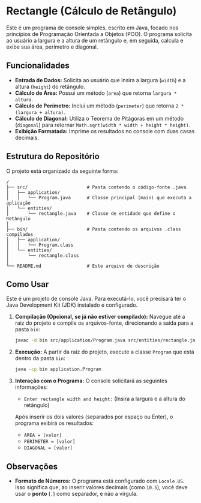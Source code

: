 # Rectangle (Cálculo de Retângulo)

Este é um programa de console simples, escrito em Java, focado nos princípios de Programação Orientada a Objetos (POO). O programa solicita ao usuário a largura e a altura de um retângulo e, em seguida, calcula e exibe sua área, perímetro e diagonal.

## Funcionalidades

  * **Entrada de Dados:** Solicita ao usuário que insira a largura (`width`) e a altura (`height`) do retângulo.
  * **Cálculo de Área:** Possui um método (`area`) que retorna `largura * altura`.
  * **Cálculo de Perímetro:** Inclui um método (`perimeter`) que retorna `2 * (largura + altura)`.
  * **Cálculo de Diagonal:** Utiliza o Teorema de Pitágoras em um método (`diagonal`) para retornar `Math.sqrt(width * width + height * height)`.
  * **Exibição Formatada:** Imprime os resultados no console com duas casas decimais.

## Estrutura do Repositório

O projeto está organizado da seguinte forma:

```
/
├── src/                      # Pasta contendo o código-fonte .java
│   ├── application/
│   │   └── Program.java      # Classe principal (main) que executa a aplicação
│   └── entities/
│       └── rectangle.java    # Classe de entidade que define o Retângulo
│
├── bin/                      # Pasta contendo os arquivos .class compilados
│   ├── application/
│   │   └── Program.class
│   └── entities/
│       └── rectangle.class
│
└── README.md                 # Este arquivo de descrição
```

## Como Usar

Este é um projeto de console Java. Para executá-lo, você precisará ter o Java Development Kit (JDK) instalado e configurado.

1.  **Compilação (Opcional, se já não estiver compilado):**
    Navegue até a raiz do projeto e compile os arquivos-fonte, direcionando a saída para a pasta `bin`:

    ```bash
    javac -d bin src/application/Program.java src/entities/rectangle.java
    ```

2.  **Execução:**
    A partir da raiz do projeto, execute a classe `Program` que está dentro da pasta `bin`:

    ```bash
    java -cp bin application.Program
    ```

3.  **Interação com o Programa:**
    O console solicitará as seguintes informações:

      * `Enter rectangle width and height:` (Insira a largura e a altura do retângulo)

    Após inserir os dois valores (separados por espaço ou Enter), o programa exibirá os resultados:

      * `AREA = [valor]`
      * `PERIMETER = [valor]`
      * `DIAGONAL = [valor]`

## Observações

  * **Formato de Números:** O programa está configurado com `Locale.US`. Isso significa que, ao inserir valores decimais (como `10.5`), você deve usar o **ponto** (`.`) como separador, e não a vírgula.
